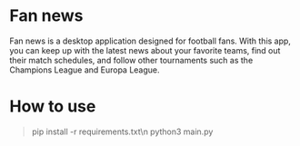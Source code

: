 # Fan news

Fan news is a desktop application designed for football fans. With this app, you can keep up with the latest news about your favorite teams, find out their match schedules, and follow other tournaments such as the Champions League and Europa League.

# How to use

> pip install -r requirements.txt\n
> python3 main.py
